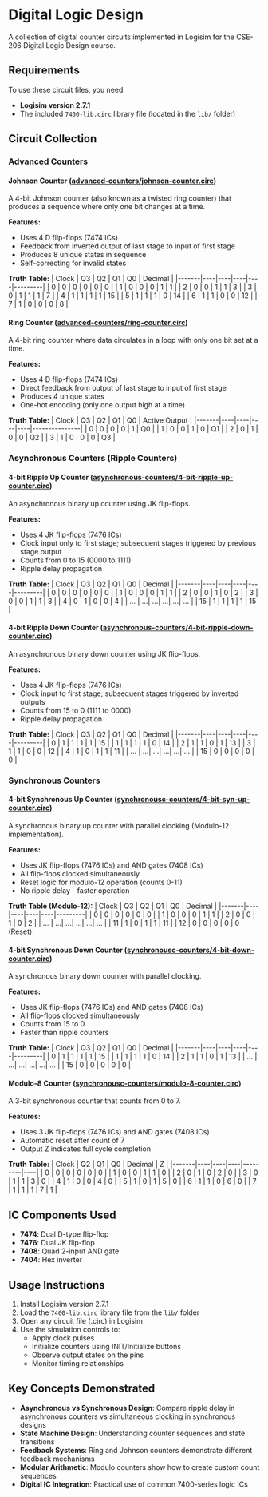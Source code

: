 # Digital Logic Design

A collection of digital counter circuits implemented in Logisim for the CSE-206 Digital Logic Design course.

## Requirements

To use these circuit files, you need:

- **Logisim version 2.7.1**
- The included `7400-lib.circ` library file (located in the `lib/` folder)

## Circuit Collection

### Advanced Counters

#### Johnson Counter ([advanced-counters/johnson-counter.circ](advanced-counters/johnson-counter.circ))

A 4-bit Johnson counter (also known as a twisted ring counter) that produces a sequence where only one bit changes at a time.

**Features:**

- Uses 4 D flip-flops (7474 ICs)
- Feedback from inverted output of last stage to input of first stage
- Produces 8 unique states in sequence
- Self-correcting for invalid states

**Truth Table:**
| Clock | Q3 | Q2 | Q1 | Q0 | Decimal |
|-------|----|----|----|----|---------|
| 0 | 0 | 0 | 0 | 0 | 0 |
| 1 | 0 | 0 | 0 | 1 | 1 |
| 2 | 0 | 0 | 1 | 1 | 3 |
| 3 | 0 | 1 | 1 | 1 | 7 |
| 4 | 1 | 1 | 1 | 1 | 15 |
| 5 | 1 | 1 | 1 | 0 | 14 |
| 6 | 1 | 1 | 0 | 0 | 12 |
| 7 | 1 | 0 | 0 | 0 | 8 |

#### Ring Counter ([advanced-counters/ring-counter.circ](advanced-counters/ring-counter.circ))

A 4-bit ring counter where data circulates in a loop with only one bit set at a time.

**Features:**

- Uses 4 D flip-flops (7474 ICs)
- Direct feedback from output of last stage to input of first stage
- Produces 4 unique states
- One-hot encoding (only one output high at a time)

**Truth Table:**
| Clock | Q3 | Q2 | Q1 | Q0 | Active Output |
|-------|----|----|----|----|---------------|
| 0 | 0 | 0 | 0 | 1 | Q0 |
| 1 | 0 | 0 | 1 | 0 | Q1 |
| 2 | 0 | 1 | 0 | 0 | Q2 |
| 3 | 1 | 0 | 0 | 0 | Q3 |

### Asynchronous Counters (Ripple Counters)

#### 4-bit Ripple Up Counter ([asynchronous-counters/4-bit-ripple-up-counter.circ](asynchronous-counters/4-bit-ripple-up-counter.circ))

An asynchronous binary up counter using JK flip-flops.

**Features:**

- Uses 4 JK flip-flops (7476 ICs)
- Clock input only to first stage; subsequent stages triggered by previous stage output
- Counts from 0 to 15 (0000 to 1111)
- Ripple delay propagation

**Truth Table:**
| Clock | Q3 | Q2 | Q1 | Q0 | Decimal |
|-------|----|----|----|----|---------|
| 0 | 0 | 0 | 0 | 0 | 0 |
| 1 | 0 | 0 | 0 | 1 | 1 |
| 2 | 0 | 0 | 1 | 0 | 2 |
| 3 | 0 | 0 | 1 | 1 | 3 |
| 4 | 0 | 1 | 0 | 0 | 4 |
| ... | ...| ...| ...| ...| ... |
| 15 | 1 | 1 | 1 | 1 | 15 |

#### 4-bit Ripple Down Counter ([asynchronous-counters/4-bit-ripple-down-counter.circ](asynchronous-counters/4-bit-ripple-down-counter.circ))

An asynchronous binary down counter using JK flip-flops.

**Features:**

- Uses 4 JK flip-flops (7476 ICs)
- Clock input to first stage; subsequent stages triggered by inverted outputs
- Counts from 15 to 0 (1111 to 0000)
- Ripple delay propagation

**Truth Table:**
| Clock | Q3 | Q2 | Q1 | Q0 | Decimal |
|-------|----|----|----|----|---------|
| 0 | 1 | 1 | 1 | 1 | 15 |
| 1 | 1 | 1 | 1 | 0 | 14 |
| 2 | 1 | 1 | 0 | 1 | 13 |
| 3 | 1 | 1 | 0 | 0 | 12 |
| 4 | 1 | 0 | 1 | 1 | 11 |
| ... | ...| ...| ...| ...| ... |
| 15 | 0 | 0 | 0 | 0 | 0 |

### Synchronous Counters

#### 4-bit Synchronous Up Counter ([synchronousc-counters/4-bit-syn-up-counter.circ](synchronousc-counters/4-bit-syn-up-counter.circ))

A synchronous binary up counter with parallel clocking (Modulo-12 implementation).

**Features:**

- Uses JK flip-flops (7476 ICs) and AND gates (7408 ICs)
- All flip-flops clocked simultaneously
- Reset logic for modulo-12 operation (counts 0-11)
- No ripple delay - faster operation

**Truth Table (Modulo-12):**
| Clock | Q3 | Q2 | Q1 | Q0 | Decimal |
|-------|----|----|----|----|---------|
| 0 | 0 | 0 | 0 | 0 | 0 |
| 1 | 0 | 0 | 0 | 1 | 1 |
| 2 | 0 | 0 | 1 | 0 | 2 |
| ... | ...| ...| ...| ...| ... |
| 11 | 1 | 0 | 1 | 1 | 11 |
| 12 | 0 | 0 | 0 | 0 | 0 (Reset)|

#### 4-bit Synchronous Down Counter ([synchronousc-counters/4-bit-down-counter.circ](synchronousc-counters/4-bit-down-counter.circ))

A synchronous binary down counter with parallel clocking.

**Features:**

- Uses JK flip-flops (7476 ICs) and AND gates (7408 ICs)
- All flip-flops clocked simultaneously
- Counts from 15 to 0
- Faster than ripple counters

**Truth Table:**
| Clock | Q3 | Q2 | Q1 | Q0 | Decimal |
|-------|----|----|----|----|---------|
| 0 | 1 | 1 | 1 | 1 | 15 |
| 1 | 1 | 1 | 1 | 0 | 14 |
| 2 | 1 | 1 | 0 | 1 | 13 |
| ... | ...| ...| ...| ...| ... |
| 15 | 0 | 0 | 0 | 0 | 0 |

#### Modulo-8 Counter ([synchronousc-counters/modulo-8-counter.circ](synchronousc-counters/modulo-8-counter.circ))

A 3-bit synchronous counter that counts from 0 to 7.

**Features:**

- Uses 3 JK flip-flops (7476 ICs) and AND gates (7408 ICs)
- Automatic reset after count of 7
- Output Z indicates full cycle completion

**Truth Table:**
| Clock | Q2 | Q1 | Q0 | Decimal | Z |
|-------|----|----|----|---------|----|
| 0 | 0 | 0 | 0 | 0 | 0 |
| 1 | 0 | 0 | 1 | 1 | 0 |
| 2 | 0 | 1 | 0 | 2 | 0 |
| 3 | 0 | 1 | 1 | 3 | 0 |
| 4 | 1 | 0 | 0 | 4 | 0 |
| 5 | 1 | 0 | 1 | 5 | 0 |
| 6 | 1 | 1 | 0 | 6 | 0 |
| 7 | 1 | 1 | 1 | 7 | 1 |

## IC Components Used

- **7474**: Dual D-type flip-flop
- **7476**: Dual JK flip-flop
- **7408**: Quad 2-input AND gate
- **7404**: Hex inverter

## Usage Instructions

1. Install Logisim version 2.7.1
2. Load the `7400-lib.circ` library file from the `lib/` folder
3. Open any circuit file (.circ) in Logisim
4. Use the simulation controls to:
   - Apply clock pulses
   - Initialize counters using INIT/Initialize buttons
   - Observe output states on the pins
   - Monitor timing relationships

## Key Concepts Demonstrated

- **Asynchronous vs Synchronous Design**: Compare ripple delay in asynchronous counters vs simultaneous clocking in synchronous designs
- **State Machine Design**: Understanding counter sequences and state transitions
- **Feedback Systems**: Ring and Johnson counters demonstrate different feedback mechanisms
- **Modular Arithmetic**: Modulo counters show how to create custom count sequences
- **Digital IC Integration**: Practical use of common 7400-series logic ICs

